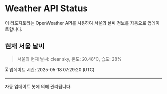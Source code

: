 
# Weather API Status

이 리포지토리는 OpenWeather API를 사용하여 서울의 날씨 정보를 자동으로 업데이트합니다.

## 현재 서울 날씨
> 서울의 현재 날씨: clear sky, 온도: 20.48°C, 습도: 28%

⏳ 업데이트 시간: 2025-05-18 07:29:20 (UTC)

---
자동 업데이트 봇에 의해 관리됩니다.
